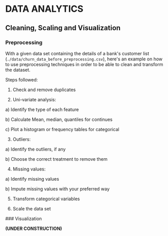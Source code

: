 # DATA ANALYTICS
## Cleaning, Scaling and Visualization

### Preprocessing

With a given data set containing the details of a bank's customer list (`./data/churn_data_before_preprocessing.csv`), here's an example on how to use preprocessing techniques in order to be able to clean and transform the dataset.

Steps followed:

1. Check and remove duplicates

2. Uni-variate analysis:

a) Identify the type of each feature

b) Calculate Mean, median, quantiles for continues

c) Plot a histogram or frequency tables for categorical

3. Outliers:

a) Identify the outliers, if any

b) Choose the correct treatment to remove them

4. Missing values:

a) Identify missing values

b) Impute missing values with your preferred way

5. Transform categorical variables

6. Scale the data set

### Visualization

**(UNDER CONSTRUCTION)**